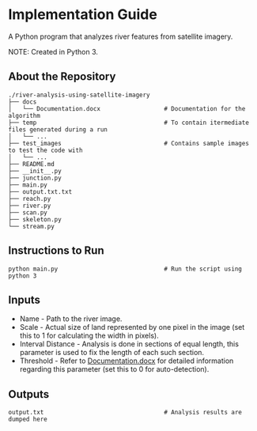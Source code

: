 # Implementation Guide
A Python program that analyzes river features from satellite imagery.

NOTE: Created in Python 3.


## About the Repository
```
./river-analysis-using-satellite-imagery
├── docs
│   └── Documentation.docx                  # Documentation for the algorithm
├── temp                                    # To contain itermediate files generated during a run
│   └── ...
├── test_images                             # Contains sample images to test the code with
│   └── ...
├── README.md
├── __init__.py
├── junction.py
├── main.py
├── output.txt.txt
├── reach.py
├── river.py
├── scan.py
├── skeleton.py
└── stream.py
```

## Instructions to Run
```
python main.py                              # Run the script using python 3
```

## Inputs
- Name - Path to the river image.
- Scale - Actual size of land represented by one pixel in the image (set this to 1 for calculating the width in pixels).
- Interval Distance - Analysis is done in sections of equal length, this parameter is used to fix the length of each such section.
- Threshold - Refer to [Documentation.docx](docs/Documentation.docx) for detailed information regarding this parameter (set this to 0 for auto-detection).

## Outputs
```
output.txt                                  # Analysis results are dumped here
```
